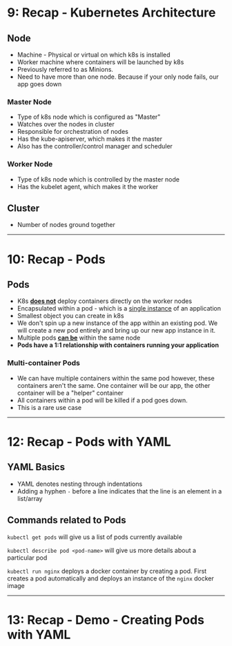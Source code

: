 # 9: Recap - Kubernetes Architecture

## Node
- Machine - Physical or virtual on which k8s is installed
- Worker machine where containers will be launched by k8s
- Previously referred to as Minions.
- Need to have more than one node. Because if your only node fails, our app goes down
### Master Node
- Type of k8s node which is configured as "Master"
- Watches over the nodes in cluster
- Responsible for orchestration of nodes
- Has the kube-apiserver, which makes it the master
- Also has the controller/control manager and scheduler
### Worker Node
- Type of k8s node which is controlled by the master node
- Has the kubelet agent, which makes it the worker

## Cluster
- Number of nodes ground together

---

# 10: Recap - Pods

## Pods
- K8s <ins>**does not**</ins> deploy containers directly on the worker nodes
- Encapsulated within a pod - which is a <ins>single instance</ins> of an application
- Smallest object you can create in k8s
- We don't spin up a new instance of the app within an existing pod. We will create a new pod entirely and bring up our new app instance in it.
- Multiple pods <ins>**can be**</ins> within the same node
- **Pods have a 1:1 relationship with containers running your application**
### Multi-container Pods
- We can have multiple containers within the same pod however, these containers aren't the same. One container will be our app, the other container will be a "helper" container
- All containers within a pod will be killed if a pod goes down.
- This is a rare use case

---

# 12: Recap - Pods with YAML

## YAML Basics
- YAML denotes nesting through indentations
- Adding a hyphen `-` before a line indicates that the line is an element in a list/array

## Commands related to Pods
`kubectl get pods` will give us a list of pods currently available

`kubectl describe pod <pod-name>` will give us more details about a particular pod

`kubectl run nginx` deploys a docker container by creating a pod. First creates a pod automatically and deploys an instance of the `nginx` docker image

---

# 13: Recap - Demo - Creating Pods with YAML
